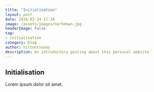 ```yaml
---
title: "Initialisation"
layout: post
date: 2016-02-24 11:10
image: /assets/images/markdown.jpg
headerImage: false
tag:
- initialisation
category: blog
author: hiltontnunay
description: An introductory posting about this personal website
---
```


## Initialisation

Lorem ipsum dolor sit amet.